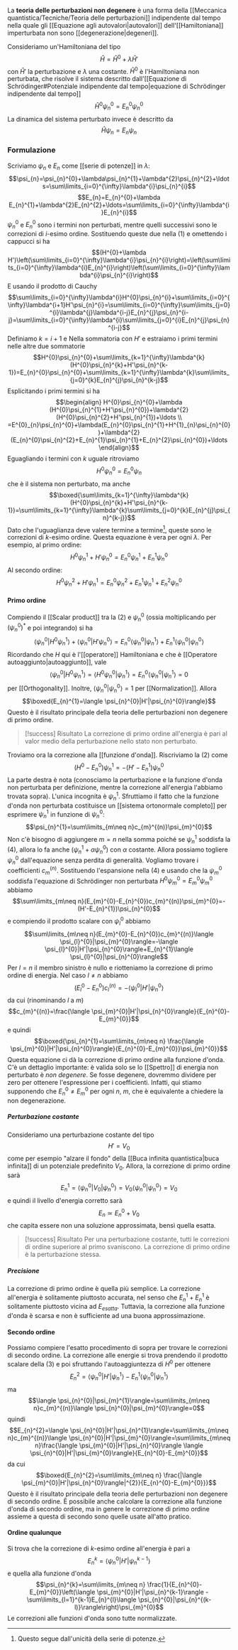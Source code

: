 La **teoria delle perturbazioni non degenere** è una forma della [[Meccanica quantistica/Tecniche/Teoria delle perturbazioni]] indipendente dal tempo nella quale gli [[Equazione agli autovalori|autovalori]] dell'[[Hamiltoniana]] imperturbata non sono [[degenerazione|degeneri]].

Consideriamo un'Hamiltoniana del tipo
$$\hat{H}=\hat{H}^{0}+\lambda \hat{H}'$$
con $\hat{H}'$ la perturbazione e $\lambda$ una costante. $\hat{H}^{0}$ è l'Hamiltoniana non perturbata, che risolve il sistema descritto dall'[[Equazione di Schrödinger#Potenziale indipendente dal tempo|equazione di Schrödinger indipendente dal tempo]]
$$\hat{H}^{0}\psi_{n}^{0}=E_{n}^{0}\psi_{n}^{0}$$
La dinamica del sistema perturbato invece è descritto da
$$\hat{H}\psi_{n}=E_{n}\psi_{n}\tag{1}$$
### Formulazione
Scriviamo $\psi_{n}$ e $E_{n}$ come [[serie di potenze]] in $\lambda$:
$$\psi_{n}=\psi_{n}^{0}+\lambda\psi_{n}^{1}+\lambda^{2}\psi_{n}^{2}+\ldots=\sum\limits_{i=0}^{\infty}\lambda^{i}\psi_{n}^{i}$$
$$E_{n}=E_{n}^{0}+\lambda E_{n}^{1}+\lambda^{2}E_{n}^{2}+\ldots=\sum\limits_{i=0}^{\infty}\lambda^{i}E_{n}^{i}$$
$\psi_{n}^{0}$ e $E_{n}^{0}$ sono i termini non perturbati, mentre quelli successivi sono le correzioni di $i$-esimo ordine. Sostituendo queste due nella $(1)$ e omettendo i cappucci si ha
$$(H^{0}+\lambda H')\left(\sum\limits_{i=0}^{\infty}\lambda^{i}\psi_{n}^{i}\right)=\left(\sum\limits_{i=0}^{\infty}\lambda^{i}E_{n}^{i}\right)\left(\sum\limits_{i=0}^{\infty}\lambda^{i}\psi_{n}^{i}\right)$$
E usando il prodotto di Cauchy
$$\sum\limits_{i=0}^{\infty}\lambda^{i}H^{0}\psi_{n}^{i}+\sum\limits_{i=0}^{\infty}\lambda^{i+1}H'\psi_{n}^{i}=\sum\limits_{i=0}^{\infty}\sum\limits_{j=0}^{i}\lambda^{j}\lambda^{i-j}E_{n}^{j}\psi_{n}^{i-j}=\sum\limits_{i=0}^{\infty}\lambda^{i}\sum\limits_{j=0}^{i}E_{n}^{j}\psi_{n}^{i-j}$$
Definiamo $k=i+1$ e Nella sommatoria con $H'$ e estraiamo i primi termini nelle altre due sommatorie
$$H^{0}\psi_{n}^{0}+\sum\limits_{k=1}^{\infty}\lambda^{k}(H^{0}\psi_{n}^{k}+H'\psi_{n}^{k-1})=E_{n}^{0}\psi_{n}^{0}+\sum\limits_{k=1}^{\infty}\lambda^{k}\sum\limits_{j=0}^{k}E_{n}^{j}\psi_{n}^{k-j}$$
Esplicitando i primi termini si ha
$$\begin{align}
H^{0}\psi_{n}^{0}+\lambda (H^{0}\psi_{n}^{1}+H'\psi_{n}^{0})+\lambda^{2}(H^{0}\psi_{n}^{2}+H'\psi_{n}^{1})+\ldots \\
=E^{0}_{n}\psi_{n}^{0}+\lambda(E_{n}^{0}\psi_{n}^{1}+H^{1}_{n}\psi_{n}^{0})+\lambda^{2}(E_{n}^{0}\psi_{n}^{2}+E_{n}^{1}\psi_{n}^{1}+E_{n}^{2}\psi_{n}^{0})+\ldots
\end{align}$$
Eguagliando i termini con $k$ uguale ritroviamo
$$H^{0}\psi_{n}^{0}=E_{n}^{0}\psi_{n}$$
che è il sistema non perturbato, ma anche
$$\boxed{\sum\limits_{k=1}^{\infty}\lambda^{k}(H^{0}\psi_{n}^{k}+H'\psi_{n}^{k-1})=\sum\limits_{k=1}^{\infty}\lambda^{k}\sum\limits_{j=0}^{k}E_{n}^{j}\psi_{n}^{k-j}}$$
Dato che l'uguaglianza deve valere termine a termine[^1], queste sono le correzioni di $k$-esimo ordine. Questa equazione è vera per ogni $\lambda$. Per esempio, al primo ordine:
$$H^{0}\psi_{n}^{1}+H'\psi_{n}^{0}=E_{n}^{0}\psi_{n}^{1}+E_{n}^{1}\psi_{n}^{0}\tag{2}$$
Al secondo ordine:
$$H^{0}\psi_{n}^{2}+ H'\psi_{n}^{1}=E_{n}^{0}\psi_{n}^{2}+E^{1}_{n}\psi_{n}^{1}+E_{n}^{2}\psi_{n}^{0}\tag{3}$$
#### Primo ordine
Compiendo il [[Scalar product]] tra la $(2)$ e $\psi_{n}^{0}$ (ossia moltiplicando per $(\psi_{n}^{0})^{*}$ e poi integrando) si ha
$$\langle \psi_{n}^{0}|H^{0}\psi_{n}^{1}\rangle+\langle \psi_{n}^{0}|H'\psi_{n}^{0}\rangle=E_{n}^{0}\langle \psi_{n}^{0}|\psi_{n}^{1}\rangle+E_{n}^{1}\langle \psi_{n}^{0}|\psi_{n}^{0}\rangle$$
Ricordando che $H$ qui è l'[[operatore]] Hamiltoniana e che è [[Operatore autoaggiunto|autoaggiunto]], vale
$$\langle \psi_{n}^{0}|H^{0}\psi_{n}^{1}\rangle=\langle H^{0}\psi_{n}^{0}|\psi_{n}^{1}\rangle=E_{n}^{0}\langle \psi_{n}^{0}|\psi_{n}^{1}\rangle=0$$
per [[Orthogonality]]. Inoltre, $\langle \psi_{n}^{0}|\psi_{n}^{0}\rangle=1$ per [[Normalization]]. Allora
$$\boxed{E_{n}^{1}=\langle \psi_{n}^{0}|H'|\psi_{n}^{0}\rangle}$$
Questo è il risultato principale della teoria delle perturbazioni non degenere di primo ordine.

> [!success] Risultato
> La correzione di primo ordine all'energia è pari al valor medio della perturbazione nello stato non perturbato.

Troviamo ora la correzione alla [[funzione d'onda]]. Riscriviamo la $(2)$ come
$$(H^{0}-E_{n}^{0})\psi_{n}^{1}=-(H'-E_{n}^{1})\psi_{n}^{0}\tag{4}$$
La parte destra è nota (conosciamo la perturbazione e la funzione d'onda non perturbata per definizione, mentre la correzione all'energia l'abbiamo trovata sopra). L'unica incognita è $\psi_{n}^{1}$. Sfruttiamo il fatto che la funzione d'onda non perturbata costituisce un [[sistema ortonormale completo]] per esprimere $\psi_{n}^{1}$ in funzione di $\psi_{n}^{0}$:
$$\psi_{n}^{1}=\sum\limits_{m\neq n}c_{m}^{(n)}\psi_{m}^{0}$$
Non c'è bisogno di aggiungere $m=n$ nella somma poiché se $\psi_{n}^{1}$ soddisfa la $(4)$, allora lo fa anche $(\psi_{n}^{1}+\alpha\psi_{n}^{0})$ con $\alpha$ costante. Allora possiamo togliere $\psi_{n}^{0}$ dall'equazione senza perdita di generalità. Vogliamo trovare i coefficienti $c_{m}^{(n)}$. Sostituendo l'espansione nella $(4)$ e usando che la $\psi_{m}^{0}$ soddisfa l'equazione di Schrödinger non perturbata $H^{0}\psi_{m}^{0}=E_{m}^{0}\psi_{m}^{0}$ abbiamo
$$\sum\limits_{m\neq n}(E_{m}^{0}-E_{n}^{0})c_{m}^{(n)}\psi_{m}^{0}=-(H'-E_{n}^{1})\psi_{n}^{0}$$
e compiendo il prodotto scalare con $\psi_{l}^{0}$ abbiamo
$$\sum\limits_{m\neq n}(E_{m}^{0}-E_{n}^{0})c_{m}^{(n)}\langle \psi_{l}^{0}|\psi_{m}^{0}\rangle=-\langle \psi_{l}^{0}|H'|\psi_{n}^{0}\rangle+E_{n}^{1}\langle \psi_{l}^{0}|\psi_{n}^{0}\rangle$$
Per $l=n$ il membro sinistro è nullo e riotteniamo la correzione di primo ordine di energia. Nel caso $l\neq n$ abbiamo
$$(E_{l}^{0}-E_{n}^{0})c_{l}^{(n)}=-\langle \psi_{l}^{0}|H'|\psi_{n}^{0}\rangle$$
da cui (rinominando $l$ a $m$)
$$c_{m}^{(n)}=\frac{\langle \psi_{m}^{0}|H'|\psi_{n}^{0}\rangle}{E_{n}^{0}-E_{m}^{0}}$$
e quindi
$$\boxed{\psi_{n}^{1}=\sum\limits_{m\neq n} \frac{\langle \psi_{m}^{0}|H'|\psi_{n}^{0}\rangle}{E_{n}^{0}-E_{m}^{0}}\psi_{m}^{0}}$$
Questa equazione ci dà la correzione di primo ordine alla funzione d'onda. C'è un dettaglio importante: è valida solo se lo [[Spettro]] di energia non perturbato è *non degenere*. Se fosse degenere, dovremmo dividere per zero per ottenere l'espressione per i coefficienti. Infatti, qui stiamo supponendo che $E_{n}^{0}\neq E_{m}^{0}$ per ogni $n$, $m$, che è equivalente a chiedere la non degenerazione.
##### Perturbazione costante
Consideriamo una perturbazione costante del tipo
$$H'=V_{0}$$
come per esempio "alzare il fondo" della [[Buca infinita quantistica|buca infinita]] di un potenziale predefinito $V_{0}$. Allora, la correzione di primo ordine sarà
$$E_{n}^{1}=\langle \psi_{n}^{0}|V_{0}|\psi_{n}^{0}\rangle=V_{0}\langle \psi_{n}^{0}|\psi_{n}^{0}\rangle=V_{0}$$
e quindi il livello d'energia corretto sarà
$$E_{n}\simeq E_{n}^{0}+V_{0}$$
che capita essere non una soluzione approssimata, bensì quella esatta.

> [!success] Risultato
> Per una perturbazione costante, tutti le correzioni di ordine superiore al primo svaniscono. La correzione di primo ordine è la perturbazione stessa.
##### Precisione
La correzione di primo ordine è quella più semplice. La correzione all'energia è solitamente piuttosto accurata, nel senso che $E_{n}^{1}+E_{n}^{1}$ è solitamente piuttosto vicina ad $E_{esatta}$. Tuttavia, la correzione alla funzione d'onda è scarsa e non è sufficiente ad una buona approssimazione.
#### Secondo ordine
Possiamo compiere l'esatto procedimento di sopra per trovare le correzioni di secondo ordine. La correzione alle energie si trova prendendo il prodotto scalare della $(3)$ e poi sfruttando l'autoaggiuntezza di $H^{0}$ per ottenere
$$E_{n}^{2}=\langle \psi_{n}^{0}|H'|\psi_{n}^{1}\rangle-E_{n}^{1}\langle \psi_{n}^{0}|\psi_{n}^{1}\rangle$$
ma
$$\langle \psi_{n}^{0}|\psi_{m}^{1}\rangle=\sum\limits_{m\neq n}c_{m}^{(n)}\langle \psi_{n}^{0}|\psi_{m}^{0}\rangle=0$$
quindi
$$E_{n}^{2}=\langle \psi_{n}^{0}|H'|\psi_{n}^{1}\rangle=\sum\limits_{m\neq n}c_{m}^{(n)}\langle \psi_{n}^{0}|H'|\psi_{m}^{0}\rangle=\sum\limits_{m\neq n}\frac{\langle \psi_{m}^{0}|H'|\psi_{n}^{0}\rangle \langle \psi_{n}^{0}|H'|\psi_{m}^{0}\rangle}{E_{n}^{0}-E_{m}^{0}}$$
da cui
$$\boxed{E_{n}^{2}=\sum\limits_{m\neq n} \frac{|\langle \psi_{m}^{0}|H'|\psi_{n}^{0}\rangle|^{2}}{E_{n}^{0}-E_{m}^{0}}}$$
Questo è il risultato principale della teoria delle perturbazioni non degenere di secondo ordine. È possibile anche calcolare la correzione alla funzione d'onda di secondo ordine, ma in genere le correzione di primo ordine assieme a questa di secondo sono quelle usate all'atto pratico.
#### Ordine qualunque
Si trova che la correzione di $k$-esimo ordine all'energia è pari a
$$E_{n}^{k}=\langle \psi_{n}^{0}|H'|\psi_{n}^{k-1}\rangle$$
e quella alla funzione d'onda
$$\psi_{n}^{k}=\sum\limits_{m\neq n} \frac{1}{E_{n}^{0}-E_{m}^{0}}\left(\langle \psi_{m}^{0}|H'|\psi_{n}^{k-1}\rangle - \sum\limits_{l=1}^{k-1}E_{n}^{l}\langle \psi_{n}^{0}|\psi_{n}^{(k-l)}\rangle\right)\psi_{m}^{0}$$
Le correzioni alle funzioni d'onda sono tutte normalizzate.

[^1]: Questo segue dall'unicità della serie di potenze.